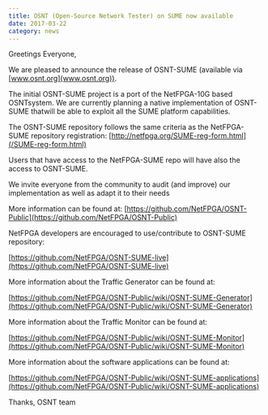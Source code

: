 ```yaml
---
title: OSNT (Open-Source Network Tester) on SUME now available
date: 2017-03-22
category: news
---
```


Greetings Everyone,

We are pleased to announce the release of OSNT-SUME (available via [www.osnt.org](www.osnt.org)).

The initial OSNT-SUME project is a port of the NetFPGA-10G based OSNTsystem. We are currently planning a native implementation of OSNT-SUME thatwill be able to exploit all the SUME platform capabilities.

The OSNT-SUME repository follows the same criteria as the NetFPGA-SUME repository registration: [http://netfpga.org/SUME-reg-form.html](/SUME-reg-form.html)

Users that have access to the NetFPGA-SUME repo will have also the access to OSNT-SUME.

We invite everyone from the community to audit (and improve) our implementation as well as adapt it to their needs

More information can be found at: [https://github.com/NetFPGA/OSNT-Public](https://github.com/NetFPGA/OSNT-Public)

NetFPGA developers are encouraged to use/contribute to OSNT-SUME repository:

[https://github.com/NetFPGA/OSNT-SUME-live](https://github.com/NetFPGA/OSNT-SUME-live)

More information about the Traffic Generator can be found at:

[https://github.com/NetFPGA/OSNT-Public/wiki/OSNT-SUME-Generator](https://github.com/NetFPGA/OSNT-Public/wiki/OSNT-SUME-Generator)

More information about the Traffic Monitor can be found at:

[https://github.com/NetFPGA/OSNT-Public/wiki/OSNT-SUME-Monitor](https://github.com/NetFPGA/OSNT-Public/wiki/OSNT-SUME-Monitor)

More information about the software applications can be found at:

[https://github.com/NetFPGA/OSNT-Public/wiki/OSNT-SUME-applications](https://github.com/NetFPGA/OSNT-Public/wiki/OSNT-SUME-applications)

Thanks, OSNT team
